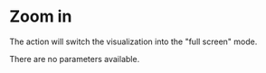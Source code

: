 # Zoom in

The action will switch the visualization into the "full screen" mode.

There are no parameters available.
